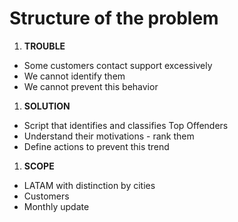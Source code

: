 # Structure of the problem



1. **TROUBLE**

* Some customers contact support excessively
* We cannot identify them
* We cannot prevent this behavior

1. **SOLUTION**

* Script that identifies and classifies Top Offenders
* Understand their motivations - rank them
* Define actions to prevent this trend

1. **SCOPE**

* LATAM with distinction by cities
* Customers
* Monthly update
